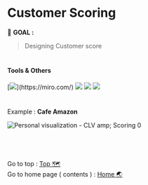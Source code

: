 # Customer Scoring
:round_pushpin: **GOAL :** 
> Designing Customer score

# <h4>Tools & Others</h4>

[![](https://img.shields.io/badge/tools-miro-rgb(244,208,63)?style=f?style=flat-square&logo=miro&logoColor=white)](https://miro.com/)
[![](https://img.shields.io/badge/OS-Mac-green?style=f?style=flat-square&logo=macos&logoColor=white)](https://www.apple.com/macos/ventura/)
[![](https://img.shields.io/badge/OS-Windows-green?style=f?style=flat-square&logo=windows&logoColor=white)](https://www.microsoft.com/)
[![](https://img.shields.io/badge/Git_Update-26_Jun_2023-brightgreen?style=f?style=flat-square&logo=github&logoColor=white)](https://github.com/)

#

Example : **Cafe Amazon**

![Personal visualization - CLV  amp; Scoring 0](https://github.com/HikariJadeEmpire/AdvancedAnalytics-MADT8101/assets/118663358/3c620d2a-aa09-401c-946c-f3e42d4b5188)

<br>

#
Go to top : [Top :world_map:]() <br>
Go to home page ( contents ) : 
[Home :earth_asia:](https://github.com/HikariJadeEmpire/AdvancedAnalytics-MADT8101#advancedanalytics-madt8101)

